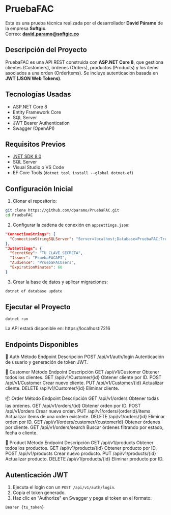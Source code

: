 
# PruebaFAC

Esta es una prueba técnica realizada por el desarrollador **David Páramo** de la empresa **Softgic**.  
Correo: **david.paramo@softgic.co**

## Descripción del Proyecto

PruebaFAC es una API REST construida con **ASP.NET Core 8**, que gestiona clientes (Customers), órdenes (Orders), productos (Products) y los ítems asociados a una orden (OrderItems). Se incluye autenticación basada en **JWT (JSON Web Tokens)**.

## Tecnologías Usadas

- ASP.NET Core 8
- Entity Framework Core
- SQL Server
- JWT Bearer Authentication
- Swagger (OpenAPI)

## Requisitos Previos

- [.NET SDK 8.0](https://dotnet.microsoft.com/download)
- SQL Server
- Visual Studio o VS Code
- EF Core Tools (`dotnet tool install --global dotnet-ef`)

## Configuración Inicial

1. Clonar el repositorio:

```bash
git clone https://github.com/dparamo/PruebaFAC.git
cd PruebaFAC
```

2. Configurar la cadena de conexión en `appsettings.json`:

```json
"ConnectionStrings": {
  "ConnectionStringSQLServer": "Server=localhost;Database=PruebaFAC;Trusted_Connection=True;TrustServerCertificate=True;"
},
"JwtSettings": {
  "SecretKey": "TU_CLAVE_SECRETA",
  "Issuer": "PruebaFACAPI",
  "Audience": "PruebaFACUsers",
  "ExpirationMinutes": 60
}
```

3. Crear la base de datos y aplicar migraciones:

```bash
dotnet ef database update
```

## Ejecutar el Proyecto

```bash
dotnet run
```

La API estará disponible en: https://localhost:7216

## Endpoints Disponibles

🔐 Auth
Método	Endpoint	Descripción
POST	/api/v1/auth/login	Autenticación de usuario y generación de token JWT.

👤 Customer
Método	Endpoint	Descripción
GET	/api/v1/Customer	Obtener todos los clientes.
GET	/api/v1/Customer/{id}	Obtener cliente por ID.
POST	/api/v1/Customer	Crear nuevo cliente.
PUT	/api/v1/Customer/{id}	Actualizar cliente.
DELETE	/api/v1/Customer/{id}	Eliminar cliente.

📦 Order
Método	Endpoint	Descripción
GET	/api/v1/orders	Obtener todas las órdenes.
GET	/api/v1/orders/{id}	Obtener orden por ID.
POST	/api/v1/orders	Crear nueva orden.
PUT	/api/v1/orders/{orderId}/items	Actualizar ítems de una orden existente.
DELETE	/api/v1/orders/{id}	Eliminar orden por ID.
GET	/api/v1/orders/customer/{customerId}	Obtener órdenes por cliente.
GET	/api/v1/orders/search	Buscar órdenes filtrando por estado, fecha o cliente.

🛒 Product
Método	Endpoint	Descripción
GET	/api/v1/products	Obtener todos los productos.
GET	/api/v1/products/{id}	Obtener producto por ID.
POST	/api/v1/products	Crear nuevo producto.
PUT	/api/v1/products/{id}	Actualizar producto.
DELETE	/api/v1/products/{id}	Eliminar producto por ID.


## Autenticación JWT

1. Ejecuta el login con un `POST /api/v1/auth/login`.
2. Copia el token generado.
3. Haz clic en "Authorize" en Swagger y pega el token en el formato:

```
Bearer {tu_token}
```
